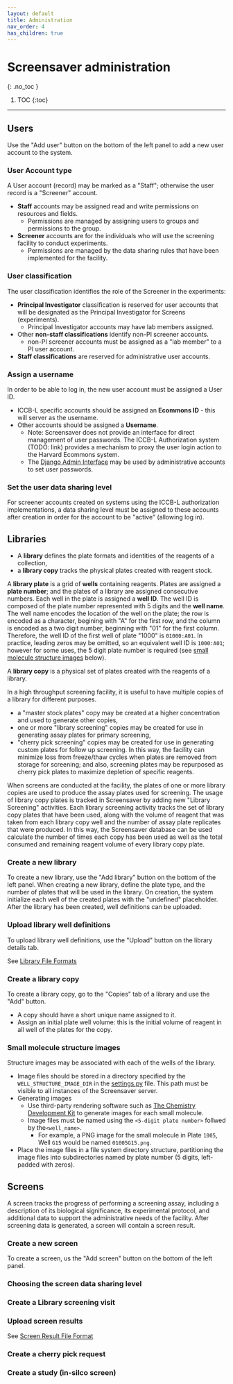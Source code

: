 ```yaml
---
layout: default
title: Administration 
nav_order: 4
has_children: true
---
```


# Screensaver administration
{: .no_toc }

1. TOC
{:toc}
---

## Users

Use the "Add user" button on the bottom of the left panel to add a new user account to the system.

### User  Account type

A User account (record) may be marked as a "Staff"; otherwise the user record is a "Screener" account.
* **Staff** accounts may be assigned read and write permissions on resources and fields.
  * Permissions are managed by assigning users to groups and permissions to the group.
* **Screener** accounts are for the individuals who will use the screening facility to conduct experiments.
  * Permissions are managed by the data sharing rules that have been implemented for the facility.

### User classification

The user classification identifies the role of the Screener in the experiments:
* **Principal Investigator** classification is reserved for user accounts that will be designated as the Principal Investigator for Screens (experiments).
  * Principal Investigator accounts may have lab members assigned.
* Other **non-staff classifications** identify non-PI screener accounts.
  * non-PI screener accounts must be assigned as a "lab member" to a PI user account.
* **Staff classifications** are reserved for administrative user accounts.

### Assign a username

In order to be able to log in, the new user account must be assigned a User ID.
* ICCB-L specific accounts should be assigned an **Ecommons ID** - this will server as the username.
* Other accounts should be assigned a **Username**.
  * Note: Screensaver does not provide an interface for direct management of user passwords. The ICCB-L Authorization system (TODO: link) provides a mechanism to proxy the user login action to the Harvard Ecommons system.
  * The [Django Admin Interface](https://docs.djangoproject.com/en/3.2/ref/contrib/admin/) may be used by administrative accounts to set user passwords.

### Set the user data sharing level

For screener accounts created on systems using the ICCB-L authorization implementations, a data sharing level must be assigned to these accounts after creation in order for the account to be "active" (allowing log in).

## Libraries

* A **library** defines the plate formats and identities of the reagents of a collection,
* a **library copy** tracks the physical plates created with reagent stock.

A **library plate** is a grid of **wells** containing reagents. Plates are assigned a **plate number**; and the plates of a library are assigned consecutive numbers. Each well in the plate is assigned a **well ID**. The well ID is composed of the plate number represented with 5 digits and the **well name**. The well name encodes the location of the well on the plate; the row is encoded as a character, begining with "A" for the first row, and the column is encoded as a two digit number, beginning with "01" for the first column. Therefore, the well ID of the first well of plate "1000" is `01000:A01`. In practice, leading zeros may be omitted, so an equivalent well ID is `1000:A01`; however for some uses, the 5 digit plate number is required (see [small molecule structure images](#small-molecule-structure-images) below).

A **library copy** is a physical set of plates created with the reagents of a library. 

In a high throughput screening facility, it is useful to have multiple copies of a library for different purposes. 
* a "master stock plates" copy may be created at a higher concentration and used to generate other copies,
* one or more "library screening" copies may be created for use in generating assay plates for primary screening,
* "cherry pick screening" copies may be created for use in generating custom plates for follow up screening.
In this way, the facility can minimize loss from freeze/thaw cycles when plates are removed from storage for screening; and also, screening plates may be repurposed as cherry pick plates to maximize depletion of specific reagents.

When screens are conducted at the facility, the plates of one or more library copies are used to produce the assay plates used for screening. The usage of library copy plates is tracked in Screensaver by adding new "Library Screening" activities. Each library screening activity tracks the set of library copy plates that have been used, along with the volume of reagent that was taken from each library copy well and the number of assay plate replicates that were produced. In this way, the Screensaver database can be used calculate the number of times each copy has been used as well as the total consumed and remaining reagent volume of every library copy plate. 

### Create a new library

To create a new library, use the "Add library" button on the bottom of the left panel. When creating a new library, define the plate type, and the number of plates that will be used in the library. On creation, the system initialize each well of the created plates with the "undefined" placeholder. After the library has been created, well definitions can be uploaded.

### Upload library well definitions

To upload library well definitions, use the "Upload" button on the library details tab.

See [Library File Formats](library-file-formats.html)

### Create a library copy

To create a library copy, go to the "Copies" tab of a library and use the "Add" button.

* A copy should have a short unique name assigned to it.
* Assign an initial plate well volume: this is the initial volume of reagent in all well of the plates for the copy.

### Small molecule structure images

Structure images may be associated with each of the wells of the library.
* Image files should be stored in a directory specified by the `WELL_STRUCTURE_IMAGE_DIR` in the [settings.py](setup-configuration.html#create-a-limssettingspy) file. This path must be visible to all instances of the Screensaver server.
* Generating images
  * Use third-party rendering software such as [The Chemistry Development Kit](https://cdk.github.io/) to generate images for each small molecule. 
  * Image files must be named using the `<5-digit plate number>` follwed by the`<well_name>`.
    * For example, a PNG image for the small molecule in Plate `1005`, Well `G15` would be named `01005G15.png`. 
* Place the image files in a file system directory structure, partitioning the image files into subdirectories named by plate number (5 digits, left-padded with zeros). 

## Screens

A screen tracks the progress of performing a screening assay, including a description of its biological significance, its experimental protocol, and additional data to support the administrative needs of the facility. After screening data is generated, a screen will contain a screen result. 


### Create a new screen

To create a screen, us the "Add screen" button on the bottom of the left panel.

### Choosing the screen data sharing level

### Create a Library screening visit

### Upload screen results

See [Screen Result File Format](screenresult-file-format.html)

### Create a cherry pick request

### Create a study (in-silco screen)

